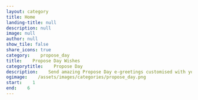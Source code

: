 ```yaml
---
layout: category
title: Home
landing-title: null
description: null
image: null
author: null
show_tile: false
share_icons: true
category:    propose_day
title:    Propose Day Wishes
categorytitle:    Propose Day
description:    Send amazing Propose Day e-greetings customised with your name
ogimage:    /assets/images/categories/propose_day.png
start:    1
end:    6
---
```

